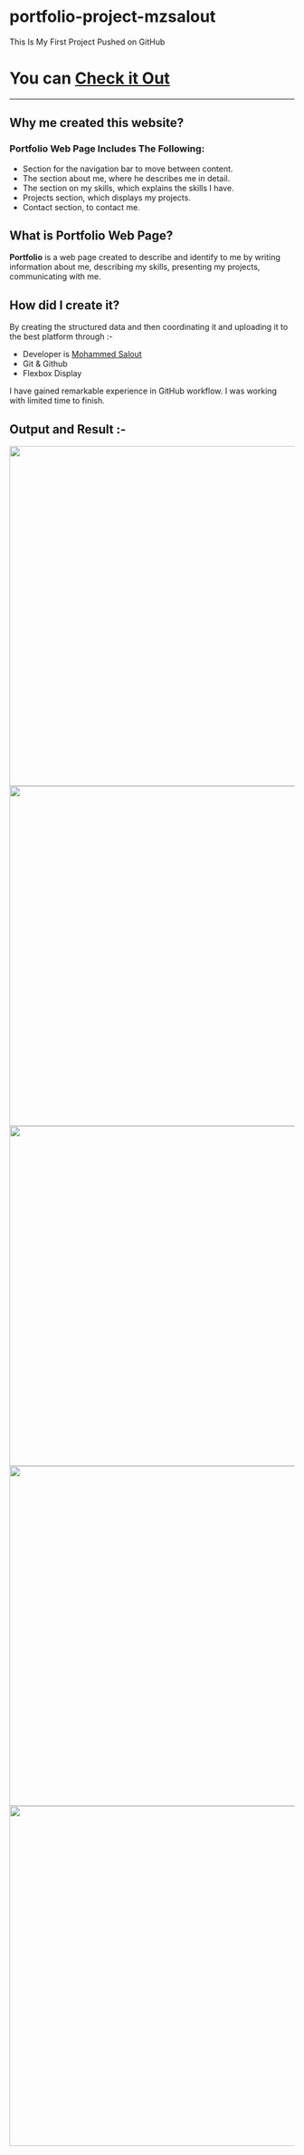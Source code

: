 # portfolio-project-mzsalout
This Is My First Project Pushed on GitHub

# You can [Check it Out](https://gsg-cf05.github.io/portfolio-project-mzsalout/)

---

## Why me created this website?
### Portfolio Web Page Includes The Following:

- Section for the navigation bar to move between content.
- The section about me, where he describes me in detail.
- The section on my skills, which explains the skills I have.
- Projects section, which displays my projects.
- Contact section, to contact me.

## What is Portfolio Web Page?

**Portfolio** is a web page created to describe and identify to me by writing information about me, describing my skills, presenting my projects, communicating with me.

## How did I create it?

By creating the structured data and then coordinating it and uploading it to the best platform through :-

- Developer is [Mohammed Salout](https://github.com/MzSalout)
- Git & Github
- Flexbox Display

I have gained remarkable experience in GitHub workflow.
I was working with limited time to finish.

## Output and Result :-

<p>
  <img src="https://i.ibb.co/Lg4ww5q/img-1.png" width="600" />
  <img src="https://i.ibb.co/KWnpXcq/img-2.png" width="600" /> 
  <img src="https://i.ibb.co/h218qTQ/img-3.png" width="600" />
  <img src="https://i.ibb.co/nc1vqfq/img-4.png" width="600" />
  <img src="https://i.ibb.co/dpD2sjn/img-5.png" width="600" />
</p>